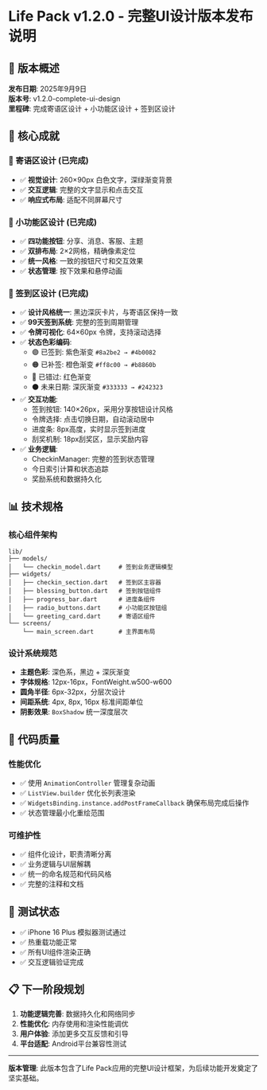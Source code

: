 # Life Pack v1.2.0 - 完整UI设计版本发布说明

## 🎉 版本概述
**发布日期**: 2025年9月9日  
**版本号**: v1.2.0-complete-ui-design  
**里程碑**: 完成寄语区设计 + 小功能区设计 + 签到区设计

## 🚀 核心成就

### 📝 寄语区设计 (已完成)
- ✅ **视觉设计**: 260×90px 白色文字，深绿渐变背景
- ✅ **交互逻辑**: 完整的文字显示和点击交互
- ✅ **响应式布局**: 适配不同屏幕尺寸

### 🔧 小功能区设计 (已完成)
- ✅ **四功能按钮**: 分享、消息、客服、主题
- ✅ **双排布局**: 2×2网格，精确像素定位
- ✅ **统一风格**: 一致的按钮尺寸和交互效果
- ✅ **状态管理**: 按下效果和悬停动画

### 🎯 签到区设计 (已完成) 
- ✅ **设计风格统一**: 黑边深灰卡片，与寄语区保持一致
- ✅ **99天签到系统**: 完整的签到周期管理
- ✅ **令牌可视化**: 64×60px 令牌，支持滚动选择
- ✅ **状态色彩编码**:
  - 🟣 已签到: 紫色渐变 `#8a2be2 → #4b0082`
  - 🟠 已补签: 橙色渐变 `#ff8c00 → #b8860b`  
  - 🔴 已错过: 红色渐变
  - ⚫ 未来日期: 深灰渐变 `#333333 → #242323`
- ✅ **交互功能**:
  - 签到按钮: 140×26px，采用分享按钮设计风格
  - 令牌选择: 点击切换日期，自动滚动居中
  - 进度条: 8px高度，实时显示签到进度
  - 刮奖机制: 18px刮奖区，显示奖励内容
- ✅ **业务逻辑**:
  - CheckinManager: 完整的签到状态管理
  - 今日索引计算和状态追踪
  - 奖励系统和数据持久化

## 📊 技术规格

### 核心组件架构
```
lib/
├── models/
│   └── checkin_model.dart     # 签到业务逻辑模型
├── widgets/
│   ├── checkin_section.dart   # 签到区主容器
│   ├── blessing_button.dart   # 签到按钮组件  
│   ├── progress_bar.dart      # 进度条组件
│   ├── radio_buttons.dart     # 小功能区按钮组
│   └── greeting_card.dart     # 寄语区组件
└── screens/
    └── main_screen.dart       # 主界面布局
```

### 设计系统规范
- **主题色彩**: 深色系，黑边 + 深灰渐变
- **字体规格**: 12px-16px，FontWeight.w500-w600
- **圆角半径**: 6px-32px，分层次设计
- **间距系统**: 4px, 8px, 16px 标准间距单位
- **阴影效果**: `BoxShadow` 统一深度层次

## 🔧 代码质量

### 性能优化
- ✅ 使用 `AnimationController` 管理复杂动画
- ✅ `ListView.builder` 优化长列表渲染
- ✅ `WidgetsBinding.instance.addPostFrameCallback` 确保布局完成后操作
- ✅ 状态管理最小化重绘范围

### 可维护性
- ✅ 组件化设计，职责清晰分离
- ✅ 业务逻辑与UI层解耦
- ✅ 统一的命名规范和代码风格
- ✅ 完整的注释和文档

## 🎯 测试状态
- ✅ iPhone 16 Plus 模拟器测试通过
- ✅ 热重载功能正常
- ✅ 所有UI组件渲染正确
- ✅ 交互逻辑验证完成

## 📋 下一阶段规划
1. **功能逻辑完善**: 数据持久化和网络同步
2. **性能优化**: 内存使用和渲染性能调优
3. **用户体验**: 添加更多交互反馈和引导
4. **平台适配**: Android平台兼容性测试

---

**版本管理**: 此版本包含了Life Pack应用的完整UI设计框架，为后续功能开发奠定了坚实基础。

